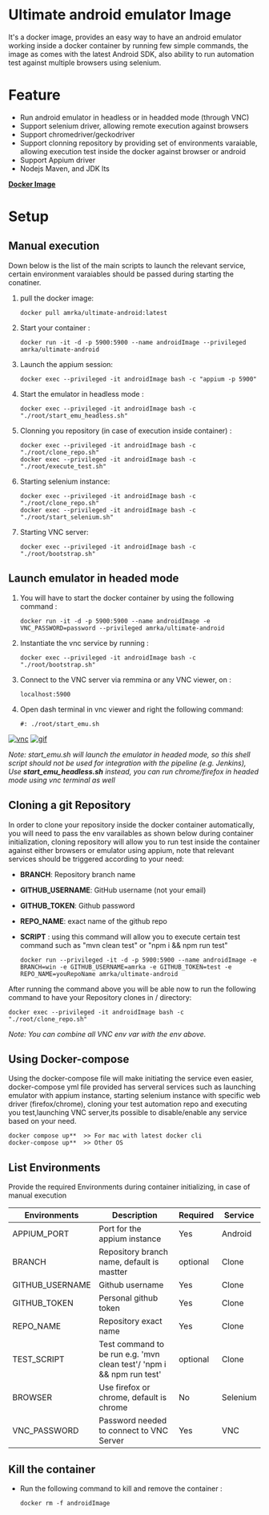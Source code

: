 # Ultimate android emulator Image

It's a docker image, provides an easy way to have an android emulator working inside a docker container by running few simple commands, the image as comes with the latest Android SDK, also ability to run automation test against multiple browsers using selenium.

# Feature

- Run android emulator in headless or in headded mode (through VNC)
- Support selenium driver, allowing remote execution against browsers
- Support chromedriver/geckodriver
- Support clonning repository by providing set of environments varaiable, allowing execution test inside the docker against browser or android
- Support Appium driver
- Nodejs Maven, and JDK lts

<!-- Emulator image is x86 CPU to enhance its speed and performance, also google play services have been added. -->

**[Docker Image](https://hub.docker.com/repository/docker/amrka/ultimate-android)**


# Setup

## Manual execution

Down below is the list of the main scripts to launch the relevant service, certain environment varaiables should be passed during starting the conatiner.

1.  pull the docker image: 

        docker pull amrka/ultimate-android:latest
    
3.  Start your container :

        docker run -it -d -p 5900:5900 --name androidImage --privileged amrka/ultimate-android    

4.  Launch the appium session:

        docker exec --privileged -it androidImage bash -c "appium -p 5900"
 
5.  Start the emulator in headless mode :

        docker exec --privileged -it androidImage bash -c "./root/start_emu_headless.sh"

6.  Clonning you repository (in case of execution inside container) :

        docker exec --privileged -it androidImage bash -c "./root/clone_repo.sh"
        docker exec --privileged -it androidImage bash -c "./root/execute_test.sh"

7.  Starting selenium instance:

        docker exec --privileged -it androidImage bash -c "./root/clone_repo.sh"
        docker exec --privileged -it androidImage bash -c "./root/start_selenium.sh"

8.  Starting VNC server:

        docker exec --privileged -it androidImage bash -c "./root/bootstrap.sh"



## Launch emulator in headed mode


1.  You will have to start the docker container by using the following command :

        docker run -it -d -p 5900:5900 --name androidImage -e VNC_PASSWORD=password --privileged amrka/ultimate-android

2.  Instantiate the vnc service by running :

        docker exec --privileged -it androidImage bash -c "./root/bootstrap.sh"

3.  Connect to the VNC server via remmina or any VNC viewer, on :
          
        localhost:5900
    
4.  Open dash terminal in vnc viewer and right the following command: 

        #: ./root/start_emu.sh
 
<a href="https://ibb.co/pPq0bn9"><img src="https://i.ibb.co/pPq0bn9/vnc.png" alt="vnc" border="0"></a>       <a href="https://ibb.co/cJB6qkX"><img src="https://i.ibb.co/cJB6qkX/gif.gif"       alt="gif" border="0"></a>
    
*Note: start_emu.sh will launch the emulator in headed mode, so this shell script should not be used for integration with the pipeline (e.g. Jenkins), Use **start_emu_headless.sh** instead, you can run chrome/firefox in headed mode using vnc terminal as well*

## Cloning a git Repository
In order to clone your repository inside the docker container automatically, you will need to pass the env varailables as shown below during container initialization, cloning repository will allow you to run test inside the container against either browsers or emulator using appium, note that relevant services should be triggered according to your need:

-   **BRANCH**: Repository branch name
-   **GITHUB_USERNAME**: GitHub username (not your email)
-   **GITHUB_TOKEN**: Github password
-   **REPO_NAME**: exact name of the github repo
-   **SCRIPT** : using this command will allow you to execute certain test command such as "mvn clean test" or "npm i && npm run test"

        docker run --privileged -it -d -p 5900:5900 --name androidImage -e BRANCH=win -e GITHUB_USERNAME=amrka -e GITHUB_TOKEN=test -e REPO_NAME=youRepoName amrka/ultimate-android

After running the command above you will be able now to run the following command to have your Repository clones in / directory:

    docker exec --privileged -it androidImage bash -c "./root/clone_repo.sh"

*Note: You can combine all VNC env var with the env above.*

## Using Docker-compose

Using the docker-compose file will make initiating the service even easier, docker-compose yml file provided has serveral services such as launching emulator with appium instance, starting selenium instance with specific web driver (firefox/chrome), cloning your test automation repo and executing you test,launching VNC server,its possible to disable/enable any service based on your need.
    
    docker compose up**  >> For mac with latest docker cli
    docker-compose up**  >> Other OS


## List Environments

Provide the required Environments during container initializing, in case of manual execution 

| Environments      | Description                                                                                              | Required | Service    |
| ----------------- | -------------------------------------------------------------------------------------------------------- | -------- | ---------- |
| APPIUM_PORT       | Port for the appium instance                                                                             | Yes      | Android    |
| BRANCH            | Repository branch name, default is mastter                                                               | optional | Clone      |
| GITHUB_USERNAME   | Github username                                                                                          | Yes      | Clone      |
| GITHUB_TOKEN      | Personal github token                                                                                    | Yes      | Clone      |
| REPO_NAME         | Repository exact name                                                                                    | Yes      | Clone      |
| TEST_SCRIPT       | Test command to be run e.g. 'mvn clean test'/ 'npm i && npm run test'                                    | optional | Clone      |
| BROWSER           | Use firefox or chrome, default is chrome                                                                 | No       | Selenium   |
| VNC_PASSWORD      | Password needed to connect to VNC Server                                                                 | Yes      | VNC        |



## Kill the container

-   Run the following command to kill and remove the container : 

        docker rm -f androidImage
